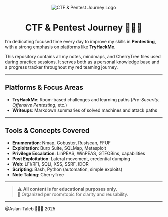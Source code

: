 <p align="center">
  <img width="" src="https://media.giphy.com/media/jzHFPlw89eTqU/giphy.gif" align="center" alt="CTF & Pentest Journey Logo" />
  <h1 align="center">CTF & Pentest Journey 🕵️‍♂️🔐</h1>
</p>

I’m dedicating focused time every day to improve my skills in **Pentesting**, with a strong emphasis on platforms like **TryHackMe**.

This repository contains all my notes, mindmaps, and CherryTree files used during practice sessions. It serves both as a personal knowledge base and a progress tracker throughout my red teaming journey.

---

## Platforms & Focus Areas

- **TryHackMe**: Room-based challenges and learning paths (*Pre-Security*, *Offensive Pentesting*, etc.)
- **Writeups**: Markdown summaries of solved machines and attack paths

---

## Tools & Concepts Covered

- **Enumeration**: Nmap, Gobuster, Rustscan, FFUF  
- **Exploitation**: Burp Suite, SQLMap, Metasploit  
- **Privilege Escalation**: LinPEAS, WinPEAS, GTFOBins, capabilities  
- **Post Exploitation**: Lateral movement, credential dumping  
- **Web**: LFI/RFI, SQLi, XSS, SSRF, IDOR  
- **Scripting**: Bash, Python (automation, simple exploits)  
- **Note Taking**: CherryTree  

---

> ⚠️ **All content is for educational purposes only.**  
> 📂 Organized per room/topic for clarity and reusability.

---

@Aslan-Taleb 🕵️‍♂️🔐 2025
